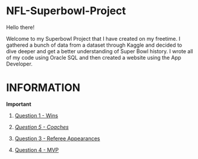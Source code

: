 # NFL-Superbowl-Project
Hello there! 

Welcome to my Superbowl Project that I have created on my freetime. I gathered a bunch of data from a dataset through Kaggle and decided to dive deeper and get a better understanding of Super Bowl history. I wrote all of my code using Oracle SQL and then created a website using the App Developer. 

# INFORMATION
__**Important**__


1. [Question 1 - Wins](Question1Wins.md)

2. *[Question 5 - Coaches](Question5Coaches.md)*

4. [Question 3 - Referee Appearances](RefereeApearances.md)

5. [Question 4 - MVP](Question4MVP.md)

